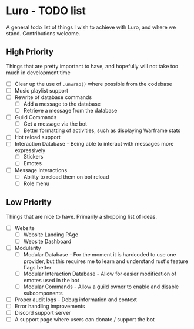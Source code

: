 # Luro - TODO list

A general todo list of things I wish to achieve with Luro, and where we stand. Contributions welcome.

## High Priority

Things that are pretty important to have, and hopefully will not take too much in development time

- [ ] Clear up the use of `.unwrap()` where possible from the codebase
- [ ] Music playlist support
- [ ] Rewrite of database commands
    - [ ] Add a message to the database
    - [ ] Retrieve a message from the database
- [ ] Guild Commands
    - [ ] Get a message via the bot
    - [ ] Better formatting of activities, such as displaying Warframe stats
- [ ] Hot reload support
- [ ] Interaction Database - Being able to interact with messages more expressively
    - [ ] Stickers
    - [ ] Emotes
- [ ] Message Interactions
    - [ ] Ability to reload them on bot reload
    - [ ] Role menu

## Low Priority

Things that are nice to have. Primarily a shopping list of ideas.

- [ ] Website
    - [ ] Website Landing PAge
    - [ ] Website Dashboard
- [ ] Modularity
    - [ ] Modular Database - For the moment it is hardcoded to use one provider, but this requires me to learn and understand rust's feature flags better
    - [ ] Modular Interaction Database - Allow for easier modification of emotes used in the bot
    - [ ] Modular Commands - Allow a guild owner to enable and disable subcomponents 
- [ ] Proper audit logs - Debug information and context
- [ ] Error handling improvements
- [ ] Discord support server
- [ ] A support page where users can donate / support the bot